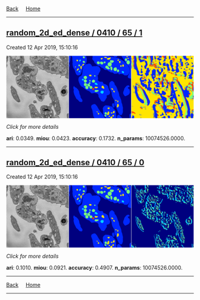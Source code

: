 
[Back](..)&nbsp;&nbsp;&nbsp;&nbsp;&nbsp;[Home](https://leapmanlab.github.io/snapshots)

---

<div class="summary"><a href="1"><h2>random_2d_ed_dense / 0410 / 65 / 1</h2></a><p>Created 12 Apr 2019, 15:10:16
</p><a href="1"><img src="1/media/summary.png" align="center"></a><p>
<i>Click for more details</i>
</p></div>

**ari**: 0.0349. **miou**: 0.0423. **accuracy**: 0.1732. **n_params**: 10074526.0000. 

---

<div class="summary"><a href="0"><h2>random_2d_ed_dense / 0410 / 65 / 0</h2></a><p>Created 12 Apr 2019, 15:10:16
</p><a href="0"><img src="0/media/summary.png" align="center"></a><p>
<i>Click for more details</i>
</p></div>

**ari**: 0.1010. **miou**: 0.0921. **accuracy**: 0.4907. **n_params**: 10074526.0000. 

---

[Back](..)&nbsp;&nbsp;&nbsp;&nbsp;&nbsp;[Home](https://leapmanlab.github.io/snapshots)

---